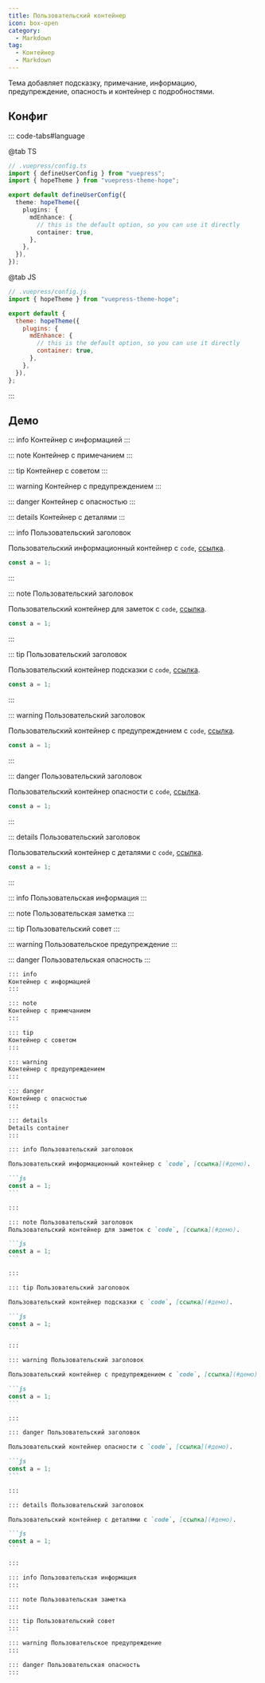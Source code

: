 ```yaml
---
title: Пользовательский контейнер
icon: box-open
category:
  - Markdown
tag:
  - Контейнер
  - Markdown
---
```


Тема добавляет подсказку, примечание, информацию, предупреждение, опасность и контейнер с подробностями.

<!-- more -->

## Конфиг

::: code-tabs#language

@tab TS

```ts {8-11}
// .vuepress/config.ts
import { defineUserConfig } from "vuepress";
import { hopeTheme } from "vuepress-theme-hope";

export default defineUserConfig({
  theme: hopeTheme({
    plugins: {
      mdEnhance: {
        // this is the default option, so you can use it directly
        container: true,
      },
    },
  }),
});
```

@tab JS

```js {7-10}
// .vuepress/config.js
import { hopeTheme } from "vuepress-theme-hope";

export default {
  theme: hopeTheme({
    plugins: {
      mdEnhance: {
        // this is the default option, so you can use it directly
        container: true,
      },
    },
  }),
};
```

:::

## Демо

::: info
Контейнер с информацией
:::

::: note
Контейнер с примечанием
:::

::: tip
Контейнер с советом
:::

::: warning
Контейнер с предупреждением
:::

::: danger
Контейнер с опасностью
:::

::: details
Контейнер с деталями
:::

::: info Пользовательский заголовок

Пользовательский информационный контейнер с `code`, [ссылка](#демо).

```js
const a = 1;
```

:::

::: note Пользовательский заголовок

Пользовательский контейнер для заметок с `code`, [ссылка](#демо).

```js
const a = 1;
```

:::

::: tip Пользовательский заголовок

Пользовательский контейнер подсказки с `code`, [ссылка](#демо).

```js
const a = 1;
```

:::

::: warning Пользовательский заголовок

Пользовательский контейнер с предупреждением с `code`, [ссылка](#демо).

```js
const a = 1;
```

:::

::: danger Пользовательский заголовок

Пользовательский контейнер опасности с `code`, [ссылка](#демо).

```js
const a = 1;
```

:::

::: details Пользовательский заголовок

Пользовательский контейнер с деталями с `code`, [ссылка](#демо).

```js
const a = 1;
```

:::

::: info Пользовательская информация
:::

::: note Пользовательская заметка
:::

::: tip Пользовательский совет
:::

::: warning Пользовательское предупреждение
:::

::: danger Пользовательская опасность
:::

````md
::: info
Контейнер с информацией
:::

::: note
Контейнер с примечанием
:::

::: tip
Контейнер с советом
:::

::: warning
Контейнер с предупреждением
:::

::: danger
Контейнер с опасностью
:::

::: details
Details container
:::

::: info Пользовательский заголовок

Пользовательский информационный контейнер с `code`, [ссылка](#демо).

```js
const a = 1;
```

:::

::: note Пользовательский заголовок
Пользовательский контейнер для заметок с `code`, [ссылка](#демо).

```js
const a = 1;
```

:::

::: tip Пользовательский заголовок

Пользовательский контейнер подсказки с `code`, [ссылка](#демо).

```js
const a = 1;
```

:::

::: warning Пользовательский заголовок

Пользовательский контейнер с предупреждением с `code`, [ссылка](#демо).

```js
const a = 1;
```

:::

::: danger Пользовательский заголовок

Пользовательский контейнер опасности с `code`, [ссылка](#демо).

```js
const a = 1;
```

:::

::: details Пользовательский заголовок

Пользовательский контейнер с деталями с `code`, [ссылка](#демо).

```js
const a = 1;
```

:::

::: info Пользовательская информация
:::

::: note Пользовательская заметка
:::

::: tip Пользовательский совет
:::

::: warning Пользовательское предупреждение
:::

::: danger Пользовательская опасность
:::
````
